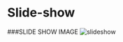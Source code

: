 # Slide-show


###SLIDE SHOW IMAGE
![slideshow](https://user-images.githubusercontent.com/80727161/126901650-ce7c0fd5-a652-422d-bf34-228c5210f3ea.png)
